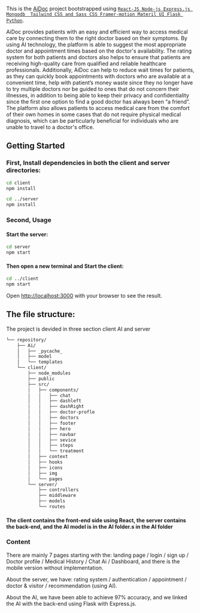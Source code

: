 This is the [AiDoc](https://github.com/MehidGN/IWD23-hackathon)  project bootstrapped using [`React-JS Node-js Express.js Mongodb  Tailwind CSS and Sass CSS Framer-motion Materil UI Flask Python`](#).


AiDoc provides patients with an easy and efficient way to access medical care by connecting them to the right doctor based on their symptoms. By using AI technology, the platform is able to suggest the most appropriate doctor and appointment times based on the doctor's availability. The rating system for both patients and doctors also helps to ensure that patients are receiving high-quality care from qualified and reliable healthcare professionals.
Additionally, AiDoc can help to reduce wait times for patients, as they can quickly book appointments with doctors who are available at a convenient time, help with patient’s money waste since they no longer have to try multiple doctors nor be guided to ones that do not concern their illnesses, in addition to being able to keep their privacy and confidentiality since the first one option to find a good doctor has always been “a friend”. 
The platform also allows patients to access medical care from the comfort of their own homes in some cases that do not require physical medical diagnosis, which can be particularly beneficial for individuals who are unable to travel to a doctor's office.
## Getting Started

### First, Install dependencies in both the client and server directories:

```bash
cd client
npm install
```

```bash
cd ../server
npm install
```

### Second, Usage

#### Start the server:

```bash
cd server
npm start
```
#### Then open a new terminal and Start the client:
```bash
cd ../client
npm start
```

Open [http://localhost:3000](http://localhost:3000) with your browser to see the result.

## The file structure:

The project is devided in three section client AI and server

```bash
└── repository/
    ├── Ai/
    │   ├── _pycache_
    │   ├── model
    │   └── templates
    └── client/
        ├── node_modules
        ├── public
        ├── src/
        │   ├── components/
        │   │   ├── chat
        │   │   ├── dashleft
        │   │   ├── dashRight
        │   │   ├── doctor-profle
        │   │   ├── doctors
        │   │   ├── footer
        │   │   ├── hero
        │   │   ├── navbar
        │   │   ├── sevice
        │   │   ├── steps
        │   │   └── treatment
        │   ├── context
        │   ├── hooks
        │   ├── icons
        │   ├── img
        │   └── pages
        └── server/
            ├── controllers
            ├── middleware
            ├── models
            └── routes
```

#### The client contains the front-end side using React, the server contains the back-end, and the AI model is in the AI folder.s in the AI folder

### Content

There are mainly 7 pages starting with the: landing page / login / sign up / Doctor profile / Medical History / Chat Ai / Dashboard, and there is the mobile version without implementation.

About the server, we have: rating system / authentication / appointment / doctor & visitor / recommendation (using AI).

About the AI, we have been able to achieve 97% accuracy, and we linked the AI with the back-end using Flask with Express.js.